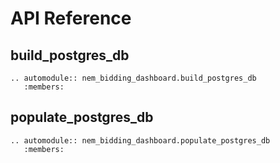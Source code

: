 
# API Reference

## build_postgres_db

```{eval-rst}
.. automodule:: nem_bidding_dashboard.build_postgres_db
   :members:
```

## populate_postgres_db

```{eval-rst}
.. automodule:: nem_bidding_dashboard.populate_postgres_db
   :members:
```